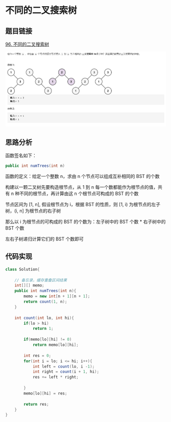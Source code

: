 # 不同的二叉搜索树

## 题目链接

[96. 不同的二叉搜索树](https://leetcode-cn.com/problems/unique-binary-search-trees/)

![](../../pics/不同的二叉搜索树.png)

## 思路分析

函数签名如下：

```java
public int numTrees(int n)
```

函数的定义：给定一个整数 n，求由 n 个节点可以组成互补相同的 BST 的个数

构建以一颗二叉树先要构造根节点，从 1 到 n 每一个数都能作为根节点的值，共有 n 种不同的根节点，再计算由这 n 个根节点可构成的 BST 的个数

节点区间为 [1, n], 假设根节点为 i，根据 BST 的性质，则 [1, i) 为根节点的左子树，(i, n] 为根节点的右子树

那么以 i 为根节点的可构成的 BST 的个数为：左子树中的 BST 个数 * 右子树中的 BST 个数

左右子树递归计算它们的 BST 个数即可

## 代码实现

```java
class Solution{

    // 备忘录，缓存重叠区间结果
    int[][] memo;
    public int numTrees(int n){
        memo = new int[n + 1][n + 1];
        return count(1, n);
    }

    int count(int lo, int hi){
        if(lo > hi)
            return 1;

        if(memo[lo][hi] != 0)
            return memo[lo][hi];

        int res = 0;
        for(int i = lo; i <= hi; i++){
            int left = count(lo, i -1);
            int right = count(i + 1, hi);
            res += left * right;

        }
        memo[lo][hi] = res;

        return res;
    }
}
```
